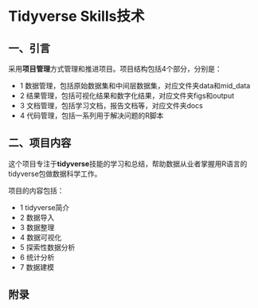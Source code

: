 # Tidyverse Skills技术

## 一、引言

采用**项目管理**方式管理和推进项目。项目结构包括4个部分，分别是：
- 1 数据管理，包括原始数据集和中间层数据集，对应文件夹data和mid_data
- 2 结果管理，包括可视化结果和数字化结果，对应文件夹figs和output
- 3 文档管理，包括学习文档，报告文档等，对应文件夹docs
- 4 代码管理，包括一系列用于解决问题的R脚本

## 二、项目内容

这个项目专注于**tidyverse**技能的学习和总结，帮助数据从业者掌握用R语言的tidyverse包做数据科学工作。

项目的内容包括：

- 1 tidyverse简介
- 2 数据导入
- 3 数据整理
- 4 数据可视化
- 5 探索性数据分析
- 6 统计分析
- 7 数据建模


## 附录
